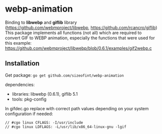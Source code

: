# webp-animation
Binding to **libwebp** and **giflib** library (https://github.com/webmproject/libwebp, https://github.com/rcancro/giflib)
This package implements all functions (not all) which are required to convert GIF to WEBP animation, especially the functions that were used for this example: https://github.com/webmproject/libwebp/blob/0.6.1/examples/gif2webp.c


## Installation
Get package: ```go get github.com/sizeofint/webp-animation```

dependencies:
 - libraries: libwebp (0.6.1), giflib 5.1
 - tools: pkg-config

In gifdec.go replace with correct path values depending on your system configuration if needed:
```
// #cgo linux CFLAGS: -I/usr/include
// #cgo linux LDFLAGS: -L/usr/lib/x86_64-linux-gnu -lgif
```

